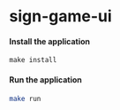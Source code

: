# sign-game-ui

#### Install the application

```
make install
```

#### Run the application

```bash
make run
```
